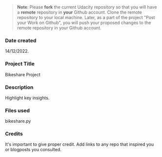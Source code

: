 >**Note**: Please **fork** the current Udacity repository so that you will have a **remote** repository in **your** Github account. Clone the remote repository to your local machine. Later, as a part of the project "Post your Work on Github", you will push your proposed changes to the remote repository in your Github account.

### Date created
14/12/2022.

### Project Title
Bikeshare Project

### Description
Highlight key insights.

### Files used
bikeshare.py

### Credits
It's important to give proper credit. Add links to any repo that inspired you or blogposts you consulted.

